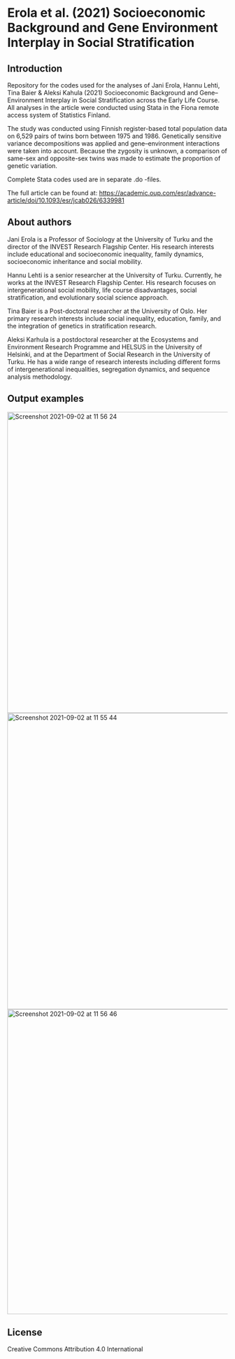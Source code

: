 # Erola et al. (2021) Socioeconomic Background and Gene Environment Interplay in Social Stratification

## Introduction

Repository for the codes used for the analyses of Jani Erola, Hannu Lehti, Tina Baier & Aleksi Kahula (2021) Socioeconomic Background and Gene–Environment Interplay in Social Stratification across the Early Life Course. All analyses in the article were conducted using Stata in the Fiona remote access system of Statistics Finland.

The study was conducted using Finnish register-based total population data on 6,529 pairs of twins born between 1975 and 1986. Genetically sensitive variance decompositions was applied and gene–environment interactions were taken into account. Because the zygosity is unknown, a comparison of same-sex and opposite-sex twins was made to estimate the proportion of genetic variation.

Complete Stata codes used are in separate .do -files.

The full article can be found at: https://academic.oup.com/esr/advance-article/doi/10.1093/esr/jcab026/6339981


## About authors

Jani Erola is a Professor of Sociology at the University of Turku and the director of the INVEST Research Flagship Center. His research interests include educational and socioeconomic inequality, family dynamics, socioeconomic inheritance and social mobility.

Hannu Lehti is a senior researcher at the University of Turku. Currently, he works at the INVEST Research Flagship Center. His research focuses on intergenerational social mobility, life course disadvantages, social stratification, and evolutionary social science approach.

Tina Baier is a Post-doctoral researcher at the University of Oslo. Her primary research interests include social inequality, education, family, and the integration of genetics in stratification research.

Aleksi Karhula is a postdoctoral researcher at the Ecosystems and Environment Research Programme and HELSUS in the University of Helsinki, and at the Department of Social Research in the University of Turku. He has a wide range of research interests including different forms of intergenerational inequalities, segregation dynamics, and sequence analysis methodology.


## Output examples

<img width="688" alt="Screenshot 2021-09-02 at 11 56 24" src="https://user-images.githubusercontent.com/75479046/131815228-f1c44832-f758-4220-912a-2fee833b2a5e.png">


<img width="677" alt="Screenshot 2021-09-02 at 11 55 44" src="https://user-images.githubusercontent.com/75479046/131815252-103c2f13-8132-4b84-89bd-1fbf1bfacd9e.png">


<img width="697" alt="Screenshot 2021-09-02 at 11 56 46" src="https://user-images.githubusercontent.com/75479046/131815271-fa49b0c3-4b2a-48d7-b360-eb6e618198ff.png">


## License

Creative Commons Attribution 4.0 International
